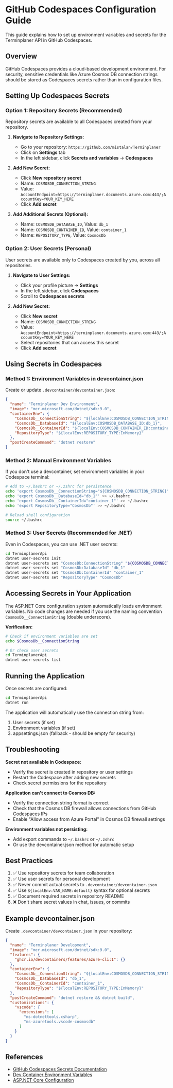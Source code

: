 # GitHub Codespaces Configuration Guide

This guide explains how to set up environment variables and secrets for the Terminplaner API in GitHub Codespaces.

## Overview

GitHub Codespaces provides a cloud-based development environment. For security, sensitive credentials like Azure Cosmos DB connection strings should be stored as Codespaces secrets rather than in configuration files.

## Setting Up Codespaces Secrets

### Option 1: Repository Secrets (Recommended)

Repository secrets are available to all Codespaces created from your repository.

1. **Navigate to Repository Settings:**
   - Go to your repository: `https://github.com/mistalan/Terminplaner`
   - Click on **Settings** tab
   - In the left sidebar, click **Secrets and variables** → **Codespaces**

2. **Add New Secret:**
   - Click **New repository secret**
   - Name: `COSMOSDB_CONNECTION_STRING`
   - Value: `AccountEndpoint=https://terninplaner.documents.azure.com:443/;AccountKey=YOUR_KEY_HERE`
   - Click **Add secret**

3. **Add Additional Secrets (Optional):**
   - Name: `COSMOSDB_DATABASE_ID`, Value: `db_1`
   - Name: `COSMOSDB_CONTAINER_ID`, Value: `container_1`
   - Name: `REPOSITORY_TYPE`, Value: `CosmosDb`

### Option 2: User Secrets (Personal)

User secrets are available only to Codespaces created by you, across all repositories.

1. **Navigate to User Settings:**
   - Click your profile picture → **Settings**
   - In the left sidebar, click **Codespaces**
   - Scroll to **Codespaces secrets**

2. **Add New Secret:**
   - Click **New secret**
   - Name: `COSMOSDB_CONNECTION_STRING`
   - Value: `AccountEndpoint=https://terninplaner.documents.azure.com:443/;AccountKey=YOUR_KEY_HERE`
   - Select repositories that can access this secret
   - Click **Add secret**

## Using Secrets in Codespaces

### Method 1: Environment Variables in devcontainer.json

Create or update `.devcontainer/devcontainer.json`:

```json
{
  "name": "Terminplaner Dev Environment",
  "image": "mcr.microsoft.com/dotnet/sdk:9.0",
  "containerEnv": {
    "CosmosDb__ConnectionString": "${localEnv:COSMOSDB_CONNECTION_STRING}",
    "CosmosDb__DatabaseId": "${localEnv:COSMOSDB_DATABASE_ID:db_1}",
    "CosmosDb__ContainerId": "${localEnv:COSMOSDB_CONTAINER_ID:container_1}",
    "RepositoryType": "${localEnv:REPOSITORY_TYPE:InMemory}"
  },
  "postCreateCommand": "dotnet restore"
}
```

### Method 2: Manual Environment Variables

If you don't use a devcontainer, set environment variables in your Codespace terminal:

```bash
# Add to ~/.bashrc or ~/.zshrc for persistence
echo 'export CosmosDb__ConnectionString="${COSMOSDB_CONNECTION_STRING}"' >> ~/.bashrc
echo 'export CosmosDb__DatabaseId="db_1"' >> ~/.bashrc
echo 'export CosmosDb__ContainerId="container_1"' >> ~/.bashrc
echo 'export RepositoryType="CosmosDb"' >> ~/.bashrc

# Reload shell configuration
source ~/.bashrc
```

### Method 3: User Secrets (Recommended for .NET)

Even in Codespaces, you can use .NET user secrets:

```bash
cd TerminplanerApi
dotnet user-secrets init
dotnet user-secrets set "CosmosDb:ConnectionString" "${COSMOSDB_CONNECTION_STRING}"
dotnet user-secrets set "CosmosDb:DatabaseId" "db_1"
dotnet user-secrets set "CosmosDb:ContainerId" "container_1"
dotnet user-secrets set "RepositoryType" "CosmosDb"
```

## Accessing Secrets in Your Application

The ASP.NET Core configuration system automatically loads environment variables. No code changes are needed if you use the naming convention `CosmosDb__ConnectionString` (double underscore).

**Verification:**

```bash
# Check if environment variables are set
echo $CosmosDb__ConnectionString

# Or check user secrets
cd TerminplanerApi
dotnet user-secrets list
```

## Running the Application

Once secrets are configured:

```bash
cd TerminplanerApi
dotnet run
```

The application will automatically use the connection string from:
1. User secrets (if set)
2. Environment variables (if set)
3. appsettings.json (fallback - should be empty for security)

## Troubleshooting

**Secret not available in Codespace:**
- Verify the secret is created in repository or user settings
- Restart the Codespace after adding new secrets
- Check secret permissions for the repository

**Application can't connect to Cosmos DB:**
- Verify the connection string format is correct
- Check that the Cosmos DB firewall allows connections from GitHub Codespaces IPs
- Enable "Allow access from Azure Portal" in Cosmos DB firewall settings

**Environment variables not persisting:**
- Add export commands to `~/.bashrc` or `~/.zshrc`
- Or use the devcontainer.json method for automatic setup

## Best Practices

1. ✅ Use repository secrets for team collaboration
2. ✅ Use user secrets for personal development
3. ✅ Never commit actual secrets to `.devcontainer/devcontainer.json`
4. ✅ Use `${localEnv:VAR_NAME:default}` syntax for optional secrets
5. ✅ Document required secrets in repository README
6. ❌ Don't share secret values in chat, issues, or commits

## Example devcontainer.json

Create `.devcontainer/devcontainer.json` in your repository:

```json
{
  "name": "Terminplaner Development",
  "image": "mcr.microsoft.com/dotnet/sdk:9.0",
  "features": {
    "ghcr.io/devcontainers/features/azure-cli:1": {}
  },
  "containerEnv": {
    "CosmosDb__ConnectionString": "${localEnv:COSMOSDB_CONNECTION_STRING}",
    "CosmosDb__DatabaseId": "db_1",
    "CosmosDb__ContainerId": "container_1",
    "RepositoryType": "${localEnv:REPOSITORY_TYPE:InMemory}"
  },
  "postCreateCommand": "dotnet restore && dotnet build",
  "customizations": {
    "vscode": {
      "extensions": [
        "ms-dotnettools.csharp",
        "ms-azuretools.vscode-cosmosdb"
      ]
    }
  }
}
```

## References

- [GitHub Codespaces Secrets Documentation](https://docs.github.com/en/codespaces/managing-your-codespaces/managing-secrets-for-your-codespaces)
- [Dev Container Environment Variables](https://containers.dev/implementors/json_reference/#variables-in-devcontainerjson)
- [ASP.NET Core Configuration](https://learn.microsoft.com/en-us/aspnet/core/fundamentals/configuration/)
